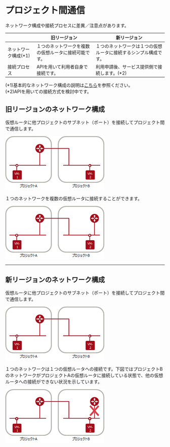 # プロジェクト間通信

ネットワーク構成や接続プロセスに差異／注意点があります。

|                      | 旧リージョン                                         | 新リージョン                                                 |
| -------------------- | ---------------------------------------------------- | ------------------------------------------------------------ |
| ネットワーク構成(*1) | １つのネットワークを複数の仮想ルータに接続可能です。 | １つのネットワークは１つの仮想ルータに接続するシンプル構成です。 |
| 接続プロセス         | APIを用いて利用者自身で接続です。                    | 利用申請後、サービス提供側で接続します。(*2)                 |

(*1)基本的なネットワーク構成の説明は[こちら](vrouter-network.md)を参照ください。  
(*2)APIを用いての接続方式を検討中です。



## 旧リージョンのネットワーク構成

仮想ルータに他プロジェクトのサブネット（ポート）を接続してプロジェクト間で通信します。

![old-projectconnection](images/old-projectconnection.png)



１つのネットワークを複数の仮想ルータに接続することができます。

![old-projectconnection-2router](images/old-projectconnection-2router.png)



------



## 新リージョンのネットワーク構成

仮想ルータに他プロジェクトのサブネット（ポート）を接続してプロジェクト間で通信します。

![new-projectconnection](images/new-projectconnection.png)



１つのネットワークは１つの仮想ルータへの接続です。下図ではプロジェクトBのネットワークがプロジェクトAの仮想ルータに接続している状態で、他の仮想ルータへの接続ができない状況を示しています。

![new-projectconnection-2router](images/new-projectconnection-2router.png)